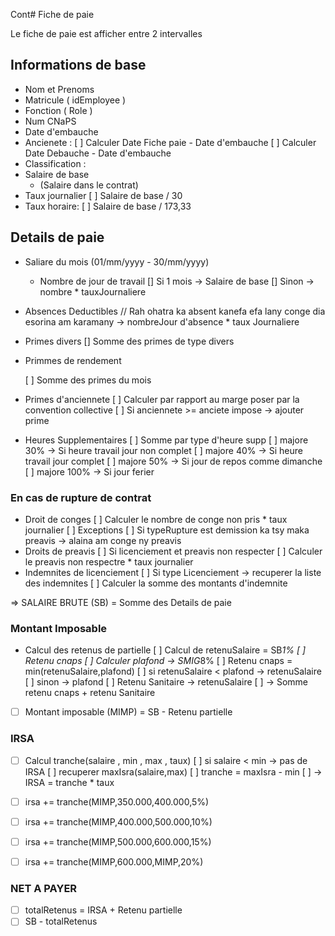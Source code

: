 Cont# Fiche de paie

Le fiche de paie est afficher entre 2 intervalles

## Informations de base

- Nom et Prenoms
- Matricule ( idEmployee )
- Fonction ( Role )
- Num CNaPS
- Date d'embauche
- Ancienete :
    [ ] Calculer Date Fiche paie - Date d'embauche
    [ ] Calculer Date Debauche - Date d'embauche
- Classification :
- Salaire de base
  - (Salaire dans le contrat)
- Taux journalier
    [ ] Salaire de base / 30
- Taux horaire:
    [ ] Salaire de base / 173,33

## Details de paie

- Saliare du mois (01/mm/yyyy - 30/mm/yyyy)
  - Nombre de jour de travail
    [] Si 1 mois -> Salaire de base
    [] Sinon -> nombre * tauxJournaliere
- Absences Deductibles
    // Rah ohatra ka absent kanefa efa lany conge dia esorina am karamany
    -> nombreJour d'absence * taux Journaliere
- Primes divers
    [] Somme des primes de type divers
- Primmes de rendement

    [ ] Somme des primes du mois
- Primes d'anciennete
    [ ] Calculer par rapport au marge poser par la convention collective
    [ ] Si anciennete >= anciete impose -> ajouter prime
- Heures Supplementaires
    [ ] Somme par type d'heure supp
    [ ] majore 30% -> Si heure travail jour non complet
    [ ] majore 40% -> Si heure travail jour complet
    [ ] majore 50% -> Si jour de repos comme dimanche
    [ ] majore 100% -> Si jour ferier  

### En cas de rupture de contrat

- Droit de conges
    [ ] Calculer le nombre de conge non pris * taux journalier
    [ ] Exceptions
        [ ] Si typeRupture est demission ka tsy maka preavis -> alaina am conge ny preavis
- Droits de preavis
    [ ] Si licenciement et preavis non respecter
    [ ] Calculer le preavis non respectre * taux journalier
- Indemnites de licenciement
    [ ] Si type Licenciement -> recuperer la liste des indemnites
    [ ] Calculer la somme des montants d'indemnite

=> SALAIRE BRUTE (SB) = Somme des Details de paie

### Montant Imposable

- Calcul des retenus de partielle
    [ ] Calcul de retenuSalaire = SB*1%
    [ ] Retenu cnaps
        [ ] Calculer plafond -> SMIG*8%
        [ ] Retenu cnaps = min(retenuSalaire,plafond)
            [ ] si retenuSalaire < plafond -> retenuSalaire
            [ ] sinon -> plafond
    [ ] Retenu Sanitaire -> retenuSalaire
    [ ] -> Somme retenu cnaps + retenu Sanitaire
- [ ] Montant imposable (MIMP) = SB - Retenu partielle

### IRSA

- [ ] Calcul tranche(salaire , min , max , taux)
    [ ] si salaire < min -> pas de IRSA
    [ ] recuperer maxIsra(salaire,max)
    [ ] tranche = maxIsra - min
    [ ] -> IRSA = tranche * taux

- [ ] irsa += tranche(MIMP,350.000,400.000,5%)
- [ ] irsa += tranche(MIMP,400.000,500.000,10%)
- [ ] irsa += tranche(MIMP,500.000,600.000,15%)
- [ ] irsa += tranche(MIMP,600.000,MIMP,20%)

### NET A PAYER

- [ ] totalRetenus = IRSA + Retenu partielle
- [ ] SB - totalRetenus
